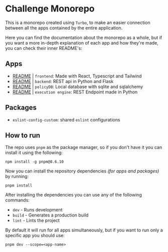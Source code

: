 # Challenge Monorepo
This is a monorepo created using `Turbo`, to make an easier connection between all the apps contained by the entire application.

Here you can find the documentation about the monorepo as a whole, but if you want a more in-depth explanation of each app and how they're made, you can check their inner README's:

## Apps
- [README](./apps/frontend/README.md) | `frontend`: Made with React, Typescript and Tailwind
- [README](./apps/backend/README.md) | `backend`: REST api in Python and Flask
- [README](./apps/backend/README.md#about-the-policy-db) | `policyDB`: Local database with sqlite and sqlalchemy
- [README](./apps/backend/README.md#how-the-execution-engine-works) | `execution engine`: REST Endpoint made in Python

## Packages
- `eslint-config-custom`: shared `eslint` configurations

## How to run
The repo uses `pnpm` as the package manager, so if you don't have it you can install it using the following:
```
npm install -g pnpm@8.6.10
```
Now you can install the repository dependencies _(for apps and packages)_ by running:
```
pnpm install
```
After installing the dependencies you can use any of the following commands:
- `dev` - Runs development
- `build` - Generates a production build
- `lint` - Lints the project

By default it will run for all apps simultaneously, but if you want to run only a specific app you should use:
```
pnpm dev --scope=<app-name>
```
